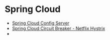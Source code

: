 # Spring Cloud

- [Spring Cloud Config Server](spring-cloud-config)
- [Spring Cloud Circuit Breaker - Netflix Hystrix](spring-cloud-hystrix)
- 
